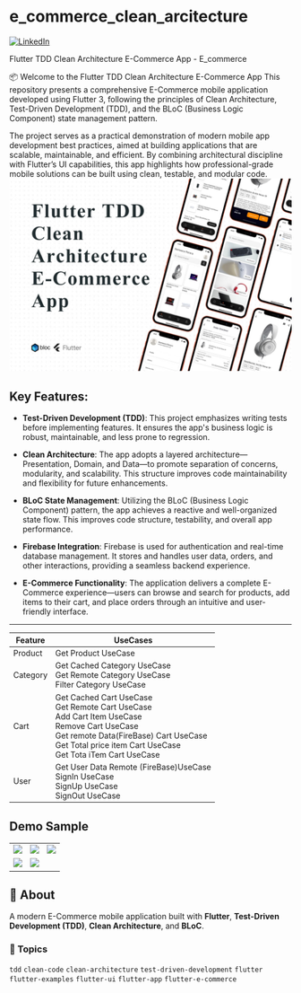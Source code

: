 # e_commerce_clean_arcitecture
[![LinkedIn][linkedin-shield]][linkedin-url]

[linkedin-shield]: https://img.shields.io/badge/LinkedIn-blue?style=for-the-badge&logo=linkedin
[linkedin-url]: https://www.linkedin.com/in/abdullah-sabry/
Flutter TDD Clean Architecture E-Commerce App - E_commerce
<tr>
📦 Welcome to the Flutter TDD Clean Architecture E-Commerce App
This repository presents a comprehensive E-Commerce mobile application developed using Flutter 3, following the principles of Clean Architecture, Test-Driven Development (TDD), and the BLoC (Business Logic Component) state management pattern.

The project serves as a practical demonstration of modern mobile app development best practices, aimed at building applications that are scalable, maintainable, and efficient. By combining architectural discipline with Flutter’s UI capabilities, this app highlights how professional-grade mobile solutions can be built using clean, testable, and modular code.
![App Cover](https://raw.githubusercontent.com/abdalla-sabry/e-commerceCleanArticture/main/assets/cover/img.png)
## Key Features:

* **Test-Driven Development (TDD)**: This project emphasizes writing tests before implementing features. It ensures the app's business logic is robust, maintainable, and less prone to regression.

* **Clean Architecture**: The app adopts a layered architecture—Presentation, Domain, and Data—to promote separation of concerns, modularity, and scalability. This structure improves code maintainability and flexibility for future enhancements.

* **BLoC State Management**: Utilizing the BLoC (Business Logic Component) pattern, the app achieves a reactive and well-organized state flow. This improves code structure, testability, and overall app performance.

* **Firebase Integration**: Firebase is used for authentication and real-time database management. It stores and handles user data, orders, and other interactions, providing a seamless backend experience.

* **E-Commerce Functionality**: The application delivers a complete E-Commerce experience—users can browse and search for products, add items to their cart, and place orders through an intuitive and user-friendly interface.
<!-- Features -->
---
| Feature        | UseCases                                                                                                                                                                                                                 |
|----------------|--------------------------------------------------------------------------------------------------------------------------------------------------------------------------------------------------------------------------|
| Product        | Get Product UseCase                                                                                                                                                                                                      |
| Category       | Get Cached Category UseCase<br/>Get Remote Category UseCase<br/>Filter Category UseCase                                                                                                                                  |
| Cart           | Get Cached Cart UseCase<br/>Get Remote Cart UseCase<br/>Add Cart Item UseCase<br/>Remove Cart UseCase <br/>Get remote Data(FireBase) Cart UseCase <br/>Get Total price item Cart UseCase <br/>Get Tota iTem Cart UseCase |
| User           |  Get  User Data Remote (FireBase)UseCase<br/>SignIn UseCase<br/>SignUp UseCase<br/>SignOut UseCase                                                                                                                       |                                                          

## Demo Sample

<div style="text-align: center">
    <table>
        <tr>
            <td style="text-align: center">
                <img src="https://res.cloudinary.com/dhyttttax/image/upload/v1695741758/RepoAssets/home-loading_r39lc6.gif" width="200"/>
            </td>            
            <td style="text-align: center">
                <img src="https://res.cloudinary.com/dhyttttax/image/upload/v1695743869/RepoAssets/home-navigation-min_q1cou5.gif" width="200"/>
            </td>
            <td style="text-align: center">
                <img src="https://res.cloudinary.com/dhyttttax/image/upload/v1695744798/RepoAssets/product-details-order_j0lvw5.gif" width="200" />
            </td>
        </tr>
        <tr>
            <td style="text-align: center">
                <img src="https://res.cloudinary.com/dhyttttax/image/upload/v1695746530/RepoAssets/user-auth-screens_k3h6fw.gif" width="200"/>
            </td>
            <td style="text-align: center">
                <img src="https://res.cloudinary.com/dhyttttax/image/upload/v1695747060/RepoAssets/user-sign-in-loading_qjqmt0.gif" width="200"/>
            </td>
        </tr>
    </table>
</div>

## 📱 About

A modern E-Commerce mobile application built with **Flutter**, **Test-Driven Development (TDD)**, **Clean Architecture**, and **BLoC**.

### 🚀 Topics
`tdd` `clean-code` `clean-architecture` `test-driven-development` `flutter` `flutter-examples` `flutter-ui` `flutter-app` `flutter-e-commerce`
